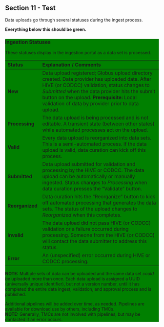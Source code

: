 
## Section 11 - Test

Data uploads go through several statuses during the ingest process.

**Everything below this should be green.**

  
<div style="background-color:green;">
  
### Ingestion Statuses 
These statuses display in the ingestion portal as a data set is processed.

| Status | Explanation / Comments |
|:---------------------|:----------------------------------------------------|
| **New** | Data upload registered; Globus upload directory created.  Data provider has uploaded data. After HIVE (or CODCC) validation, status changes to <em>Submitted </em>when the data provider hits the submit button on the upload. <strong>Prerequisite: </strong>Local validation of data by provider prior to data upload.|
| **Processing** |The data upload is being processed and is not editable. A transient state (between other states) while automated processes act on the upload.|
| **Valid** | Every data upload is reorganized into data sets. This is a semi-automated process. If the data upload is valid, data curation can kick off this process.|
| **Submitted** | Data upload submitted for validation and processing by the HIVE or CODCC. The data upload can be automatically or manually ingested. Status changes to _Processing_ when data curation presses the “Validate” button. |
| **Reorganized** | Data curation hits the “Reorganize” button to kick off automated processing that generates the data sets. The status of the upload changes to _Reorganized_ when this completes.|
| **Invalid** | The data upload did not pass HIVE (or CODCC) validation or a failure occurred during processing. Someone from the HIVE (or CODCC) will contact the data submitter to address this status. |
| **Error** | An (unspecified) error occurred during HIVE or CODCC processing. |
</details>


<p><b>NOTE:</b> Multiple sets of data can be uploaded and the same data set <i>could be</i> uploaded more than once. <span style="background-color:green;">Each data upload</span> is assigned a UUID (universally unique identifier), but not a version number, until it has completed the entire data ingest, validation, and approval process and is published.</p>

 
Additional pipelines will be added over time, as needed. Pipelines are available for download use by others, including TMCs. <br> **NOTE:** Generally, TMCs are not involved with pipelines, but may be contacted if an error occurs.


</div>

